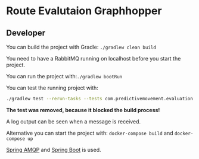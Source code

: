# Route Evalutaion Graphhopper

## Developer

You can build the project with Gradle: `./gradlew clean build`

You need to have a RabbitMQ running on localhost before you start the project.

You can run the project with:`./gradlew bootRun`

You can test the running project with:

```bash
./gradlew test --rerun-tasks --tests com.predictivemovement.evaluation.SendReceiveMessageTest
```

**The test was removed, because it blocked the build process!**

A log output can be seen when a message is received.

Alternative you can start the project with: `docker-compose build` and `docker-compose up`

[Spring AMQP](https://docs.spring.io/spring-amqp/reference/html/) and [Spring Boot](https://docs.spring.io/spring-boot/docs/current/reference/html/spring-boot-features.html) is used.
